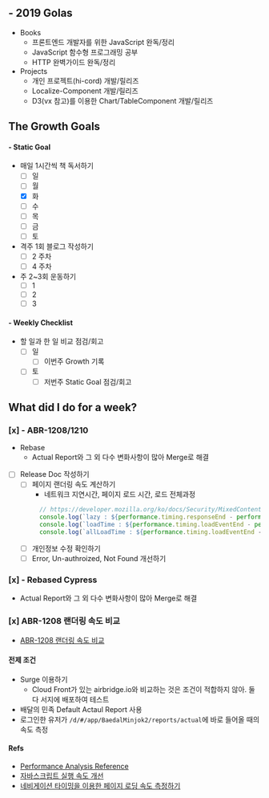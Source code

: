 ## - 2019 Golas
- Books
  - 프론트엔드 개발자를 위한 JavaScript 완독/정리
  - JavaScript 함수형 프로그래밍 공부
  - HTTP 완벽가이드 완독/정리
- Projects
  - 개인 프로젝트(hi-cord) 개발/릴리즈
  - Localize-Component 개발/릴리즈
  - D3(vx 참고)를 이용한 Chart/TableComponent 개발/릴리즈

## The Growth Goals
#### - Static Goal
- 매일 1시간씩 책 독서하기
  - [ ] 일
  - [ ] 월
  - [x] 화
  - [ ] 수
  - [ ] 목
  - [ ] 금
  - [ ] 토
- 격주 1회 블로그 작성하기
  - [ ] 2 주차
  - [ ] 4 주차
- 주 2~3회 운동하기
  - [ ] 1
  - [ ] 2
  - [ ] 3

#### - Weekly Checklist
- 할 일과 한 일 비교 점검/회고
  - [ ] 일
    - [ ] 이번주 Growth 기록
  - [ ] 토
    - [ ] 저번주 Static Goal 점검/회고

## What did I do for a week?
### [x] - ABR-1208/1210
- Rebase
  - Actual Report와 그 외 다수 변화사항이 많아 Merge로 해결
- [ ] Release Doc 작성하기
  - [ ] 페이지 랜더링 속도 계산하기
    - 네트워크 지연시간, 페이지 로드 시간, 로드 전체과정
    ```js
      // https://developer.mozilla.org/ko/docs/Security/MixedContent
      console.log(`lazy : ${performance.timing.responseEnd - performance.timing.fetchStart}`);
      console.log(`loadTime : ${performance.timing.loadEventEnd - performance.timing.responseEnd}`);
      console.log(`allLoadTime : ${performance.timing.loadEventEnd - performance.timing.navigationStart}`);
    ```
  - [ ] 개인정보 수정 확인하기
  - [ ] Error, Un-authroized, Not Found 개선하기

### [x] - Rebased Cypress
- Actual Report와 그 외 다수 변화사항이 많아 Merge로 해결

### [x] ABR-1208 랜더링 속도 비교
- [ABR-1208 랜더링 속도 비교](https://docs.google.com/spreadsheets/d/1HbduNMEMQVl4G0nPHAWQHDnaxWthiV3tWmcHL8irLHg/edit#gid=0)

#### 전제 조건
- Surge 이용하기
  - Cloud Front가 있는 airbridge.io와 비교하는 것은 조건이 적합하지 않아. 둘다 서지에 배포하여 테스트
- 배달의 민족 Default Actaul Report 사용
- 로그인한 유저가 `/d/#/app/BaedalMinjok2/reports/actual`에 바로 들어올 때의 속도 측정

#### Refs
- [Performance Analysis Reference](https://developers.google.com/web/tools/chrome-devtools/evaluate-performance/reference)
- [자바스크립트 실행 속도 개선](https://developers.google.com/web/tools/chrome-devtools/rendering-tools/js-execution)
- [네비게이션 타이밍을 이용한 페이지 로딩 속도 측정하기](https://www.html5rocks.com/ko/tutorials/webperformance/basics/)